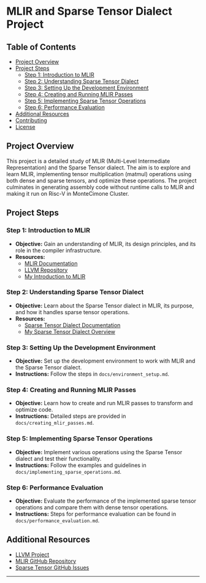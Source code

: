 # MLIR and Sparse Tensor Dialect Project

## Table of Contents
- [Project Overview](#project-overview)
- [Project Steps](#project-steps)
  - [Step 1: Introduction to MLIR](#step-1-introduction-to-mlir)
  - [Step 2: Understanding Sparse Tensor Dialect](#step-2-understanding-sparse-tensor-dialect)
  - [Step 3: Setting Up the Development Environment](#step-3-setting-up-the-development-environment)
  - [Step 4: Creating and Running MLIR Passes](#step-4-creating-and-running-mlir-passes)
  - [Step 5: Implementing Sparse Tensor Operations](#step-5-implementing-sparse-tensor-operations)
  - [Step 6: Performance Evaluation](#step-6-performance-evaluation)
- [Additional Resources](#additional-resources)
- [Contributing](#contributing)
- [License](#license)

## Project Overview
This project is a detailed study of MLIR (Multi-Level Intermediate Representation) and the Sparse Tensor dialect. The aim is to explore and learn MLIR, implementing tensor multiplication (matmul) operations using both dense and sparse tensors, and optimize these operations. The project culminates in generating assembly code without runtime calls to MLIR and making it run on Risc-V in MonteCimone Cluster.

## Project Steps

### Step 1: Introduction to MLIR
- **Objective:** Gain an understanding of MLIR, its design principles, and its role in the compiler infrastructure.
- **Resources:**
  - [MLIR Documentation](https://mlir.llvm.org/docs/)
  - [LLVM Repository](https://github.com/llvm/llvm-project/tree/main/mlir)
  - [My Introduction to MLIR](docs/introduction_to_mlir.md)

### Step 2: Understanding Sparse Tensor Dialect
- **Objective:** Learn about the Sparse Tensor dialect in MLIR, its purpose, and how it handles sparse tensor operations.
- **Resources:**
  - [Sparse Tensor Dialect Documentation](https://mlir.llvm.org/docs/Dialects/SparseTensor/)
  - [My Sparse Tensor Dialect Overview](docs/sparse_tensor_overview.md)

### Step 3: Setting Up the Development Environment
- **Objective:** Set up the development environment to work with MLIR and the Sparse Tensor dialect.
- **Instructions:** Follow the steps in `docs/environment_setup.md`.

### Step 4: Creating and Running MLIR Passes
- **Objective:** Learn how to create and run MLIR passes to transform and optimize code.
- **Instructions:** Detailed steps are provided in `docs/creating_mlir_passes.md`.

### Step 5: Implementing Sparse Tensor Operations
- **Objective:** Implement various operations using the Sparse Tensor dialect and test their functionality.
- **Instructions:** Follow the examples and guidelines in `docs/implementing_sparse_operations.md`.

### Step 6: Performance Evaluation
- **Objective:** Evaluate the performance of the implemented sparse tensor operations and compare them with dense tensor operations.
- **Instructions:** Steps for performance evaluation can be found in `docs/performance_evaluation.md`.

## Additional Resources
- [LLVM Project](https://llvm.org/)
- [MLIR GitHub Repository](https://github.com/llvm/llvm-project/tree/main/mlir)
- [Sparse Tensor GitHub Issues](https://github.com/llvm/llvm-project/issues?q=is%3Aissue+is%3Aopen+sparse+tensor)

---
